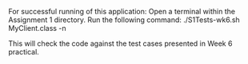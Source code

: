 For successful running of this application:
Open a terminal within the Assignment 1 directory. 
Run the following command:
./S1Tests-wk6.sh MyClient.class -n

This will check the code against the test cases presented in Week 6 practical.
